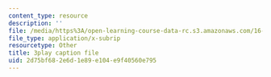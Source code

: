 ```yaml
---
content_type: resource
description: ''
file: /media/https%3A/open-learning-course-data-rc.s3.amazonaws.com/16-885j-aircraft-systems-engineering-fall-2005/2d75bf682e6d1e89e104e9f40560e795_AODj-jM3-XI.srt
file_type: application/x-subrip
resourcetype: Other
title: 3play caption file
uid: 2d75bf68-2e6d-1e89-e104-e9f40560e795
---
```

